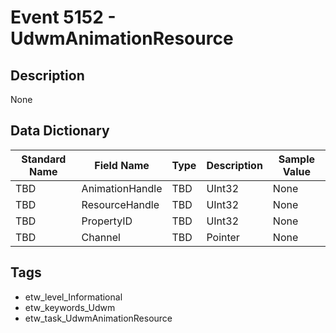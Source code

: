 # Event 5152 - UdwmAnimationResource

## Description
None

## Data Dictionary
|Standard Name|Field Name|Type|Description|Sample Value|
|---|---|---|---|---|
|TBD|AnimationHandle|TBD|UInt32|None|None|
|TBD|ResourceHandle|TBD|UInt32|None|None|
|TBD|PropertyID|TBD|UInt32|None|None|
|TBD|Channel|TBD|Pointer|None|None|

## Tags
* etw_level_Informational
* etw_keywords_Udwm
* etw_task_UdwmAnimationResource